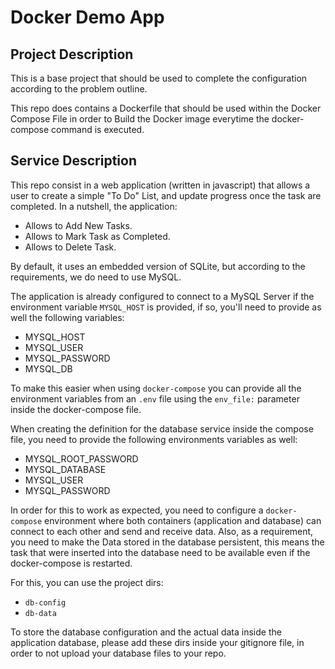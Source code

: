 # Docker Demo App

## Project Description

This is a base project that should be used to complete the configuration according to the problem outline.

This repo does contains a Dockerfile that should be used within the Docker Compose File in order to Build the Docker image everytime the docker-compose command is executed.

## Service Description

This repo consist in a web application (written in javascript) that allows a user to create a simple "To Do" List, and update progress once the task are completed. In a nutshell, the application:

 - Allows to Add New Tasks.
 - Allows to Mark Task as Completed.
 - Allows to Delete Task.

By default, it uses an embedded version of SQLite, but according to the requirements, we do need to use MySQL.

The application is already configured to connect to a MySQL Server if the environment variable `MYSQL_HOST` is provided, if so, you'll need to provide as well the following variables:

 - MYSQL_HOST
 - MYSQL_USER
 - MYSQL_PASSWORD
 - MYSQL_DB

To make this easier when using `docker-compose` you can provide all the environment variables from an `.env` file using the `env_file:` parameter inside the docker-compose file.

When creating the definition for the database service inside the compose file, you need to provide the following environments variables as well:

 - MYSQL_ROOT_PASSWORD
 - MYSQL_DATABASE
 - MYSQL_USER
 - MYSQL_PASSWORD

In order for this to work as expected, you need to configure a `docker-compose` environment where both containers (application and database) can connect to each other and send and receive data. Also, as a requirement, you need to make the Data stored in the database persistent, this means the task that were inserted into the database need to be available even if the docker-compose is restarted.

For this, you can use the project dirs:

- `db-config`
- `db-data`

To store the database configuration and the actual data inside the application database, please add these dirs inside your gitignore file, in order to not upload your database files to your repo.